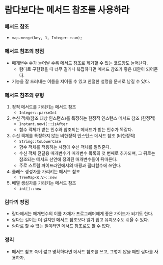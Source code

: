 # 람다보다는 메서드 참조를 사용하라

### 메서드 참조
* `map.merge(key, 1, Integer::sum);`

### 메서드 참조의 장점
* 매개변수 수가 늘어날 수록 메서드 참조로 제거할 수 있는 코드양도 늘어난다.
  * 람다로 구현했을 때 너무 길거나 복잡하다면 메서드 참조가 좋은 대안이 되어준다.
* 기능을 잘 드러내는 이름을 지어줄 수 있고 친절한 설명을 문서로 남길 수 있다.

### 메서드 참조의 유형
1. 정적 메서드를 가리키는 메서드 참조
   - `Integer::parseInt`
2. 수신 객체(참조 대상 인스턴스)를 특정하는 한정적 인스턴스 메서드 참조 (한정적)
   - `Instant.now()::isAfter`
   - 함수 객체가 받는 인수와 참조되는 메서드가 받는 인수가 똑같다.
3. 수신 객체를 특정하지 않는 비한정적 인스턴스 메서드 참조 (비한정적)
   - `String::toLowerCase`
   - 함수 객체를 적용하는 시점에 수신 객체를 알려준다.
   - 수신 객체 전달용 매개변수가 매개변수 목록의 첫 번째로 추가되며, 
     그 뒤로는 참조되는 메서드 선언에 정의된 매개변수들이 뒤따른다.
   - 주로 스트림 파이프라인에서의 매핑과 필터함수에 쓰인다.
4. 클래스 생성자를 가리키는 메서드 참조
   - `TreeMap<K,V>::new`
5. 배열 생성자를 가리키는 메서드 참조
   - `int[]::new`

### 람다의 장점
* 람다에서는 매개변수의 이름 자체가 프로그래머에게 좋은 가이드가 되기도 한다.
* 람다는 길이는 더 길지만 메서드 참조보다 읽기 쉽고 유지보수도 쉬울 수 있다.
* 람다로 할 수 없는 일이라면 메서드 참조로도 할 수 없다.

### 정리 
* 메서드 참조 쪽이 짧고 명확하다면 메서드 참조를 쓰고, 그렇지 않을 때만 람다를 사용하자.